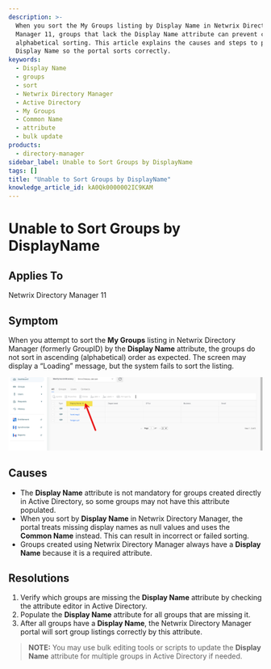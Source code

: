 ```yaml
---
description: >-
  When you sort the My Groups listing by Display Name in Netwrix Directory
  Manager 11, groups that lack the Display Name attribute can prevent correct
  alphabetical sorting. This article explains the causes and steps to populate
  Display Name so the portal sorts correctly.
keywords:
  - Display Name
  - groups
  - sort
  - Netwrix Directory Manager
  - Active Directory
  - My Groups
  - Common Name
  - attribute
  - bulk update
products:
  - directory-manager
sidebar_label: Unable to Sort Groups by DisplayName
tags: []
title: "Unable to Sort Groups by DisplayName"
knowledge_article_id: kA0Qk0000002IC9KAM
---
```


# Unable to Sort Groups by DisplayName

## Applies To
Netwrix Directory Manager 11

## Symptom
When you attempt to sort the **My Groups** listing in Netwrix Directory Manager (formerly GroupID) by the **Display Name** attribute, the groups do not sort in ascending (alphabetical) order as expected. The screen may display a “Loading” message, but the system fails to sort the listing.

![Group listing in Directory Manager portal with Display Name column sorted in ascending order](images/ka0Qk000000EZ2j_0EMQk00000BoBWe.png)

## Causes
- The **Display Name** attribute is not mandatory for groups created directly in Active Directory, so some groups may not have this attribute populated.
- When you sort by **Display Name** in Netwrix Directory Manager, the portal treats missing display names as null values and uses the **Common Name** instead. This can result in incorrect or failed sorting.
- Groups created using Netwrix Directory Manager always have a **Display Name** because it is a required attribute.

## Resolutions
1. Verify which groups are missing the **Display Name** attribute by checking the attribute editor in Active Directory.
2. Populate the **Display Name** attribute for all groups that are missing it.
3. After all groups have a **Display Name**, the Netwrix Directory Manager portal will sort group listings correctly by this attribute.

> **NOTE:** You may use bulk editing tools or scripts to update the **Display Name** attribute for multiple groups in Active Directory if needed.
